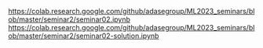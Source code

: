 https://colab.research.google.com/github/adasegroup/ML2023_seminars/blob/master/seminar2/seminar02.ipynb
https://colab.research.google.com/github/adasegroup/ML2023_seminars/blob/master/seminar2/seminar02-solution.ipynb
